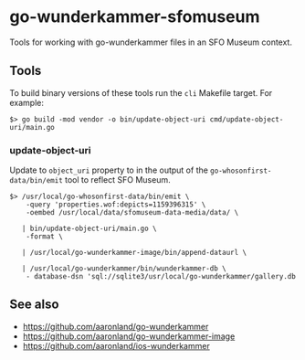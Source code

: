 # go-wunderkammer-sfomuseum

Tools for working with go-wunderkammer files in an SFO Museum context.

## Tools

To build binary versions of these tools run the `cli` Makefile target. For example:

```
$> go build -mod vendor -o bin/update-object-uri cmd/update-object-uri/main.go
```

### update-object-uri

Update to `object_uri` property to in the output of the `go-whosonfirst-data/bin/emit` tool to reflect SFO Museum.

```
$> /usr/local/go-whosonfirst-data/bin/emit \
	-query 'properties.wof:depicts=1159396315' \
	-oembed /usr/local/data/sfomuseum-data-media/data/ \
   
   | bin/update-object-uri/main.go \
   	-format \

   | /usr/local/go-wunderkammer-image/bin/append-dataurl \

   | /usr/local/go-wunderkammer/bin/wunderkammer-db \
	- database-dsn 'sql://sqlite3/usr/local/go-wunderkammer/gallery.db
```

## See also

* https://github.com/aaronland/go-wunderkammer
* https://github.com/aaronland/go-wunderkammer-image
* https://github.com/aaronland/ios-wunderkammer